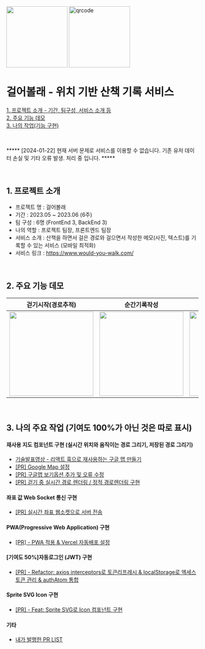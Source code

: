 <img width=160 src="https://github.com/codestates-seb/seb39_main_015/assets/41741221/c30102a7-02d1-4472-b907-0cad9a5fc19d">
<img width=160 alt="qrcode" src="https://github.com/codestates-seb/seb39_main_015/assets/41741221/2b69220b-5264-48f1-81c0-46272748f51b">

# 걸어볼래 - 위치 기반 산책 기록 서비스


[1. 프로젝트 소개 - 기간, 팀구성, 서비스 소개 등](#1-프로젝트-소개)  
[2. 주요 기능 데모](#2-주요-기능-데모)  
[3. 나의 작업(기능 구현)](#3-나의-주요-작업-기여도-100가-아닌-것은-따로-표시)

<br>

***** [2024-01-22] 현재 서버 문제로 서비스를 이용할 수 없습니다. 기존 유저 데이터 손실 및 기타 오류 발생. 처리 중 입니다. *****

<br>

## 1. 프로젝트 소개

- 프로젝트 명 : 걸어볼래
- 기간 : 2023.05 ~ 2023.06 (6주)
- 팀 구성 : 6명 (FrontEnd 3, BackEnd 3)
- 나의 역할 : 프로젝트 팀장, 프론트엔드 팀장
- 서비스 소개 : 산책을 하면서 걸은 경로와 걸으면서 작성한 메모(사진, 텍스트)를 기록할 수 있는 서비스 (모바일 최적화)
- 서비스 링크 : https://www.would-you-walk.com/

<br>

## 2. 주요 기능 데모

|걷기시작(경로추적)|순간기록작성|걷기종료(기록저장)|기록조회|
|:---:|:---:|:---:|:---:|
|<img width="220" src="https://github.com/fivethreeeo/would-you-walk/assets/41741221/1c6eb3cb-4f90-4056-b3c3-bfb0b13a0eb9">|<img width="220" src="https://github.com/fivethreeeo/would-you-walk/assets/41741221/ca13d44b-6364-42dc-992b-c0f172e72168">|<img width="220" src="https://github.com/fivethreeeo/would-you-walk/assets/41741221/573ba337-318c-4372-a6c2-c8496893ecc1">|<img width="180" src="https://github.com/fivethreeeo/would-you-walk/assets/41741221/687b24a4-f41d-4fa0-96a3-beaa36f78f89">|



<br>

## 3. 나의 주요 작업 (기여도 100%가 아닌 것은 따로 표시)

#### 재사용 지도 컴포넌트 구현 (실시간 위치와 움직이는 경로 그리기, 저장된 경로 그리기)

- [기술발표영상 - 리액트 훅으로 재사용하는 구글 맵 만들기](https://youtu.be/5vPsaEICJC4?t=503)
- [[PR] Google Map 설정](https://github.com/codestates-seb/seb43_main_028/pull/145)
- [[PR] 구글맵 보기옵션 추가 및 오류 수정](https://github.com/codestates-seb/seb43_main_028/pull/345)
- [[PR] 걷기 중 실시간 경로 렌더링 / 정적 경로렌더링 구현](https://github.com/codestates-seb/seb43_main_028/pull/355)

#### 좌표 값 Web Socket 통신 구현

- [[PR] 실시간 좌표 웹소켓으로 서버 전송](https://github.com/codestates-seb/seb43_main_028/pull/392)

#### PWA(Progressive Web Application) 구현

- [[PR] - PWA 적용 & Vercel 자동배포 설정](https://github.com/codestates-seb/seb43_main_028/pull/14)

#### [기여도 50%]자동로그인 (JWT) 구현

- [[PR] - Refactor: axios interceptors로 토큰리프레시 & localStorage로 엑세스토큰 관리 & authAtom 통합](https://github.com/codestates-seb/seb43_main_028/pull/370)

#### Sprite SVG Icon 구현

- [[PR] - Feat: Sprite SVG로 Icon 컴포넌트 구현](https://github.com/codestates-seb/seb43_main_028/pull/63)

#### 기타

- [내가 발행한 PR LIST](https://github.com/codestates-seb/seb43_main_028/pulls?q=is%3Apr+author%3Afivethreeeo+is%3Aclosed)







